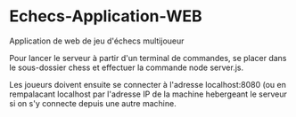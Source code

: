 # Echecs-Application-WEB
Application de web de jeu d'échecs multijoueur

Pour lancer le serveur à partir d'un terminal de commandes, se placer dans le sous-dossier chess et effectuer la commande node server.js.

Les joueurs doivent ensuite se connecter à l'adresse localhost:8080 (ou en rempalacant localhost par l'adresse IP de la machine hebergeant le serveur si on s'y connecte depuis une autre machine.

